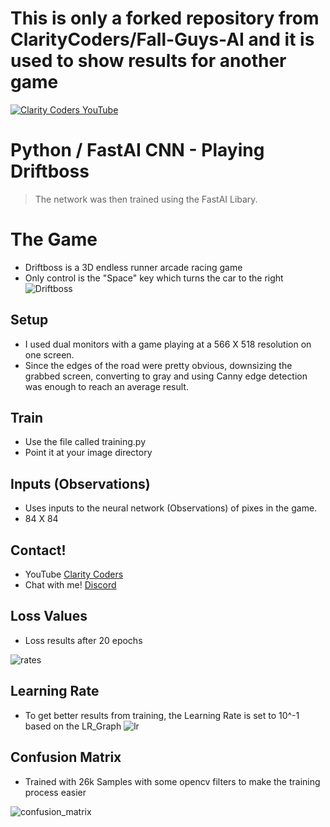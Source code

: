 # This is only a forked repository from ClarityCoders/Fall-Guys-AI and it is used to show results for another game

<a href="https://youtu.be/GS_0ZKzrvk0" target="_blank"><img src="https://i.imgur.com/sG7xxyc.png" title="Clarity Coders YouTube" /></a>
# Python / FastAI CNN - Playing Driftboss
> The network was then trained using the FastAI Libary. 

# The Game
- Driftboss is a 3D endless runner arcade racing game
- Only control is the "Space" key which turns the car to the right
![Driftboss](https://user-images.githubusercontent.com/54573938/132589747-d66137e6-7765-4c7d-a8a9-1de592f59e66.JPG)


## Setup
- I used dual monitors with a game playing at a 566 X 518 resolution on one screen.
- Since the edges of the road were pretty obvious, downsizing the grabbed screen, converting to gray and using Canny edge detection was enough to reach an average result.

## Train
- Use the file called training.py
- Point it at your image directory

## Inputs (Observations)
- Uses inputs to the neural network (Observations) of pixes in the game.
- 84 X 84

## Contact!
- YouTube <a href="https://www.youtube.com/claritycoders" target="_blank">Clarity Coders</a>
- Chat with me! <a href="https://discord.gg/cAWW5qq" target="_blank">Discord</a> 

## Loss Values
- Loss results after 20 epochs

![rates](https://user-images.githubusercontent.com/54573938/132588090-04f81bc1-db07-4cf2-b0c8-82674701b1b4.JPG)

## Learning Rate
- To get better results from training, the Learning Rate is set to 10^-1 based on the LR_Graph
![lr](https://user-images.githubusercontent.com/54573938/132587952-963b3412-5ae3-42e3-94fc-2bafa30e9fe1.JPG)

## Confusion Matrix
- Trained with 26k Samples with some opencv filters to make the training process easier

![confusion_matrix](https://user-images.githubusercontent.com/54573938/132587594-20e7747c-4ab9-4994-863e-00b5beb06e29.JPG)
